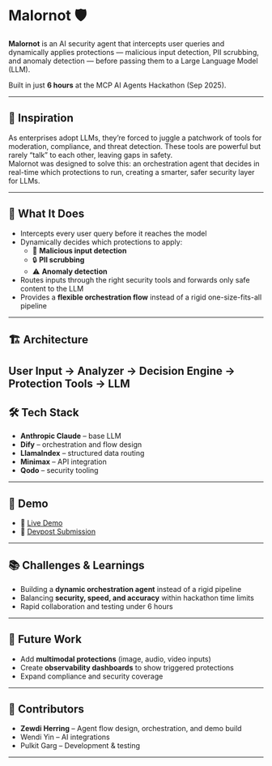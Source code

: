 # Malornot 🛡️

**Malornot** is an AI security agent that intercepts user queries and dynamically applies protections — malicious input detection, PII scrubbing, and anomaly detection — before passing them to a Large Language Model (LLM).  

Built in just **6 hours** at the MCP AI Agents Hackathon (Sep 2025).  

---

## 🚀 Inspiration
As enterprises adopt LLMs, they’re forced to juggle a patchwork of tools for moderation, compliance, and threat detection. These tools are powerful but rarely “talk” to each other, leaving gaps in safety.  
Malornot was designed to solve this: an orchestration agent that decides in real-time which protections to run, creating a smarter, safer security layer for LLMs.  

---

## 🔧 What It Does
- Intercepts every user query before it reaches the model  
- Dynamically decides which protections to apply:  
  - 🚫 **Malicious input detection**  
  - 🔒 **PII scrubbing**  
  - ⚠️ **Anomaly detection**  
- Routes inputs through the right security tools and forwards only safe content to the LLM  
- Provides a **flexible orchestration flow** instead of a rigid one-size-fits-all pipeline  

---

## 🏗️ Architecture
User Input → Analyzer → Decision Engine → Protection Tools → LLM
---

## 🛠️ Tech Stack
- **Anthropic Claude** – base LLM  
- **Dify** – orchestration and flow design  
- **LlamaIndex** – structured data routing  
- **Minimax** – API integration  
- **Qodo** – security tooling  

---

## 🎥 Demo
- 🔗 [Live Demo](https://v0-modern-ai-chatbot-interface-tem-seven-xi.vercel.app)  
- 🔗 [Devpost Submission](https://devpost.com/software/malornot)  

---

## 📚 Challenges & Learnings
- Building a **dynamic orchestration agent** instead of a rigid pipeline  
- Balancing **security, speed, and accuracy** within hackathon time limits  
- Rapid collaboration and testing under 6 hours  

---

## 🔮 Future Work
- Add **multimodal protections** (image, audio, video inputs)  
- Create **observability dashboards** to show triggered protections  
- Expand compliance and security coverage  

---

## 👥 Contributors
- **Zewdi Herring** – Agent flow design, orchestration, and demo build  
- Wendi Yin – AI integrations  
- Pulkit Garg – Development & testing  
---
